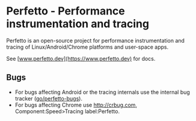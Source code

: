# Perfetto - Performance instrumentation and tracing

Perfetto is an open-source project for performance instrumentation and tracing
of Linux/Android/Chrome platforms and user-space apps.  

See [www.perfetto.dev](https://www.perfetto.dev) for docs.

Bugs
----
* For bugs affecting Android or the tracing internals use the internal
bug tracker ([go/perfetto-bugs](http://goto.google.com/perfetto-bugs)).
* For bugs affecting Chrome use http://crbug.com, Component:Speed>Tracing
label:Perfetto.
